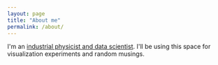 ```yaml
---
layout: page
title: "About me"
permalink: /about/
---
```


I'm an [industrial physicist and data scientist](https://www.linkedin.com/in/jmpasini/). I'll be using this space for visualization experiments and random musings.

